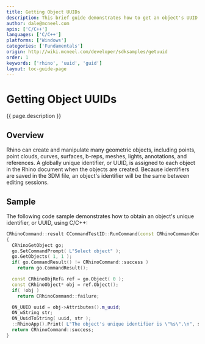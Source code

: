 ```yaml
---
title: Getting Object UUIDs
description: This brief guide demonstrates how to get an object's UUID using C/C++.
author: dale@mcneel.com
apis: ['C/C++']
languages: ['C/C++']
platforms: ['Windows']
categories: ['Fundamentals']
origin: http://wiki.mcneel.com/developer/sdksamples/getuuid
order: 1
keywords: ['rhino', 'uuid', 'guid']
layout: toc-guide-page
---
```


# Getting Object UUIDs

{{ page.description }}

## Overview

Rhino can create and manipulate many geometric objects, including points, point clouds, curves, surfaces, b-reps, meshes, lights, annotations, and references.  A globally unique identifier, or UUID, is assigned to each object in the Rhino document when the objects are created.  Because identifiers are saved in the 3DM file, an object's identifier will be the same between editing sessions.

## Sample

The following code sample demonstrates how to obtain an object's unique identifier, or UUID, using C/C++:

```cpp
CRhinoCommand::result CCommandTestID::RunCommand(const CRhinoCommandContext& context)
{
  CRhinoGetObject go;
  go.SetCommandPrompt( L"Select object" );
  go.GetObjects( 1, 1 );
  if( go.CommandResult() != CRhinoCommand::success )
    return go.CommandResult();

  const CRhinoObjRef& ref = go.Object( 0 );
  const CRhinoObject* obj = ref.Object();
  if( !obj )
    return CRhinoCommand::failure;

  ON_UUID uuid = obj->Attributes().m_uuid;
  ON_wString str;
  ON_UuidToString( uuid, str );
  ::RhinoApp().Print( L"The object's unique identifier is \"%s\".\n", str );
  return CRhinoCommand::success;
}
```
